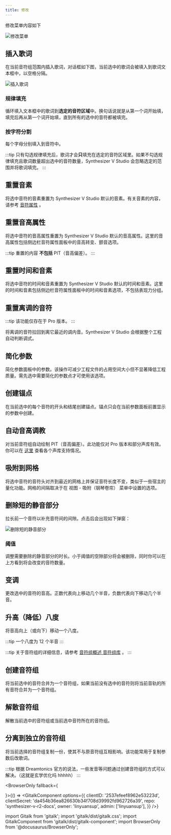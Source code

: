 ```yaml
---
title: 修改
---
```


修改菜单内容如下

![修改菜单](/docs/main_docs/menu/modify/1.png)

## 插入歌词

在当前音符组范围内插入歌词，对话框如下图，当前选中的歌词会被填入到歌词文本框中，以空格分隔。

![插入歌词](/docs/main_docs/menu/modify/2.png)

### 规律填充

循环填入文本框中的歌词到**选定的音符区域**中。换句话说就是从第一个词开始填，填完后再从第一个词开始填，直到所有的选中的音符都被填完。

### 按字符分割

每个字母分别填入到音符中。

:::tip
只有勾选规律填充后，歌词才会**只**填充在选定的音符区域里。如果不勾选规律填充且歌词数量超出选中的音符数量，Synthesizer V Studio 会忽略选定的范围并将歌词填完。
:::

## 重置音素

将选中音符的音素重置为 Synthesizer V Studio 默认的音素。有关音素的内容，请参考 [音符属性](../sidebar/settings.md) 。

## 重置音高属性

将选中音符的音高属性重置为 Synthesizer V Studio 默认的音高属性。这里的音高属性包括侧边栏音符属性面板中的音高转变、颤音选项。

:::tip
重置的内容 **不包括** PIT（音高偏差）。
:::

## 重置时间和音素

将选中音符的时间和音素重置为 Synthesizer V Studio 默认的时间和音素。这里的时间和音素包括侧边栏音符属性面板中的时间和音素选项，不包括表现力分组。

## 重置离调的音符

:::tip
该功能仅存在于 Pro 版本。
:::

将离调的音符拉回到离它最近的调内音。Synthesizer V Studio 会根据整个工程自动判断调式。

## 简化参数

简化参数面板中的参数。该操作可减少工程文件的占用空间大小但不显著降低工程质量。需先选中需要简化的参数点才可使用该选项。

## 创建锚点

在当前选中的每个音符的开头和结尾创建锚点。锚点只会在当前参数面板前置显示的参数中创建。

## 自动音高调教

对当前音符组自动绘制 PIT（音高偏差）。此功能仅对 Pro 版本和部分声库有效。你可以在 [这里](../../speed_start/voice_data/chinese.md) 查看各个声库支持情况。

## 吸附到网格

将选中音符的音符头对齐到最近的网格上并保证音符长度不变，类似于一些宿主的量化功能。网格的间隔取决于在 视图 - 吸附（钢琴卷帘） 菜单中设置的选项。

## 删除短的静音部分

拉长前一个音符以补充音符间的间隙。点击后会出现如下弹窗：

![删除短的静音部分](/docs/main_docs/menu/modify/3.png)

### 阈值

调整需要删除的静音部分的时长。小于阈值的空隙部分将会被删除，同时你可以在上方看到将会改变的音符数量。

## 变调

更改选中的音符的音高。正数代表向上移动几个半音，负数代表向下移动几个半音。

## 升高（降低）八度

将音高向上（或向下）移动一个八度。

:::tip
一个八度为 12 个半音
:::

:::tip
关于音符组的详细信息，请参考 [音符组概述 音符组库](../sidebar/note_properties.md) 。
:::

## 创建音符组

将当前选中的音符合并为一个音符组，如果当前没有选中的音符则将当前音轨的所有音符合并为一个音符组。

## 解散音符组

解散当前选中的音符组或当前选中音符所在的音符组。

## 分离到独立的音符组

将当前选择的音符组复制一份，使其不与原音符组互相影响。该功能常用于复制参数后改歌词。

:::tip
根据 Dreamtonics 官方的说法，一些发音等问题通过创建音符组的方式可以解决。（这就是玄学优化吗 hhhhh）
:::

<BrowserOnly fallback={<div></div>}>{() => <GitalkComponent options={{
    clientID: '2537efeef8962e53223d',
    clientSecret: 'da454b36ea826630b34f708d39992fd962726a39',
    repo: 'synthesizer-v-r2-docs',
    owner: 'linyuansup',
    admin: ['linyuansup'],
    }} />}
</BrowserOnly>

import Gitalk from 'gitalk';
import 'gitalk/dist/gitalk.css';
import GitalkComponent from 'gitalk/dist/gitalk-component';
import BrowserOnly from '@docusaurus/BrowserOnly';
